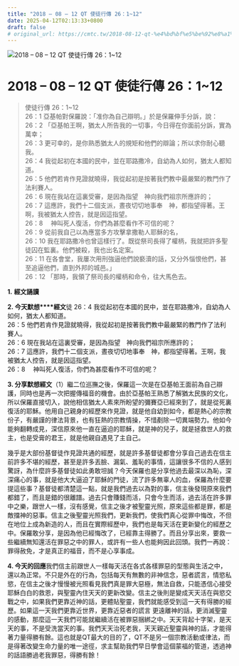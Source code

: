 ```yaml
---
title: "2018 – 08 – 12 QT 使徒行傳 26：1~12"
date: 2025-04-12T02:13:33+0800
draft: false
# original_url: https://cmtc.tw/2018-08-12-qt-%e4%bd%bf%e5%be%92%e8%a1%8c%e5%82%b3-26%ef%bc%9a112
---
```


![2018 – 08 – 12 QT 使徒行傳 26：1~12](/images/qt.jpg   "2018 – 08 – 12 QT 使徒行傳 26：1~12")

# 2018 – 08 – 12 QT 使徒行傳 26：1~12

> 使徒行傳 26：1~12  
> 26：1 亞基帕對保羅說：「准你為自己辯明。」於是保羅伸手分訴，說：  
> 26：2 「亞基帕王啊，猶太人所告我的一切事，今日得在你面前分訴，實為萬幸；  
> 26：3 更可幸的，是你熟悉猶太人的規矩和他們的辯論；所以求你耐心聽我。  
> 26：4 我從起初在本國的民中，並在耶路撒冷，自幼為人如何，猶太人都知道。  
> 26：5 他們若肯作見證就曉得，我從起初是按著我們教中最嚴緊的教門作了法利賽人。  
> 26：6 現在我站在這裏受審，是因為指望　神向我們祖宗所應許的；  
> 26：7 這應許，我們十二個支派，晝夜切切地事奉　神，都指望得著。王啊，我被猶太人控告，就是因這指望。  
> 26：8 　神叫死人復活，你們為甚麼看作不可信的呢？  
> 26：9 從前我自己以為應當多方攻擊拿撒勒人耶穌的名，  
> 26：10 我在耶路撒冷也曾這樣行了。既從祭司長得了權柄，我就把許多聖徒囚在監裏。他們被殺，我也出名定案。  
> 26：11 在各會堂，我屢次用刑強逼他們說褻瀆的話，又分外惱恨他們，甚至追逼他們，直到外邦的城邑。」  
> 26：12 「那時，我領了祭司長的權柄和命令，往大馬色去。

**1.** **經文誦讀**

**2. 今天默想****經文**徒 26：4 我從起初在本國的民中，並在耶路撒冷，自幼為人如何，猶太人都知道。  
26：5 他們若肯作見證就曉得，我從起初是按著我們教中最嚴緊的教門作了法利賽人。  
26：6 現在我站在這裏受審，是因為指望　神向我們祖宗所應許的；  
26：7 這應許，我們十二個支派，晝夜切切地事奉　神，都指望得著。王啊，我被猶太人控告，就是因這指望。  
26：8 　神叫死人復活，你們為甚麼看作不可信的呢？

**3. 分享默想經文**（1）繼二位巡撫之後，保羅這一次是在亞基帕王面前為自己辯護，同時也是再一次把握傳福音的機會。由於亞基帕王熟悉了解猶太民族的文化，所以保羅直接切入，說他相信猶太人素來所盼望的彌賽亞已經來到了，就是從死裏復活的耶穌。他用自己親身的經歷來作見證，就是他自幼到如今，都是熱心的宗教份子，有嚴謹的律法背景，也有狂熱的宗教情操，不惜剷除一切異端勢力。他如今能夠翻轉成見，深信原來他一直在逼迫的耶穌，就是神的兒子，就是拯救世人的救主，也是受膏的君王，就是他親自遇見了主自己。

幾乎是大部份基督徒作見證共通的經歷，就是許多基督徒都會分享自己過去在信主前許多不堪的經歷，甚至是許多丟臉、漏氣、羞恥的事情，這讓很多不信的人感到驚訝，為什麼許多基督徒如此勇敢坦誠？今天保羅也是分享他過去最深以為恥，深深痛心的事，就是他大大逼迫了耶穌的門徒，流了許多無辜人的血，保羅為什麼要提這些事？基督徒都清楚這一點，就是我們過去以為對的事，信主後發現原來我們都錯了，而且是錯的很離譜。過去只會賺錢而活，只會今生而活，過去活在許多罪中之樂，跟世人一樣，沒有感覺，信主之後才被聖靈光照，原來這些都是罪，都是敵擋神的惡事。信主之後聖靈光照我們，更新我們，使我們真心從罪中悔改，不但在地位上成為新造的人，而且在實際經歷中，我們也是每天活在更新變化的經歷之中。保羅敢分享，是因為他已經悔改了，已經靠主得勝了。而且分享出來，要救一些繼續無知還活在罪惡之中的罪人，或許有一些人也能夠因此回頭。我們一再說：罪得赦免，才是真正的福音，而不是心享事成。

**4. 今天的回應**我們信主前跟世人一樣每天活在各式各樣罪惡的型態與生活之中，還以為正常。不只是外在的行為，包括每天有無數的非神信念，惡者謊言，情慾私慾，在信主之後才慢慢被光照看見我們真是罪大惡極，無法自救，只能憑信心接受耶穌白白的救恩，與聖靈內住天天的更新改變。信主之後則是變成天天活在與慾交戰之中，如果我們更靠近神的話，更體貼聖靈，我們就能感受到這一天有得勝的經歷。如果這一天我們更靠近世界，更靠近惡者的謊言 更遠離神的話，更消滅聖靈的感動，那麼這一天我們可能就繼續活在被罪惡捆綁之中。天天背起十字架，是天天的事，不是受洗當天的事。我們天天治死老我，天天親近聖靈與神的話，才能得著力量得勝有餘。這也就是QT最大的目的了，QT不是另一個宗教活動或律法，而是得著改變生命力量的唯一途徑，求主幫助我們早日學會這個蒙福的管道，透過神的話語勝過老我罪惡，得勝有餘！